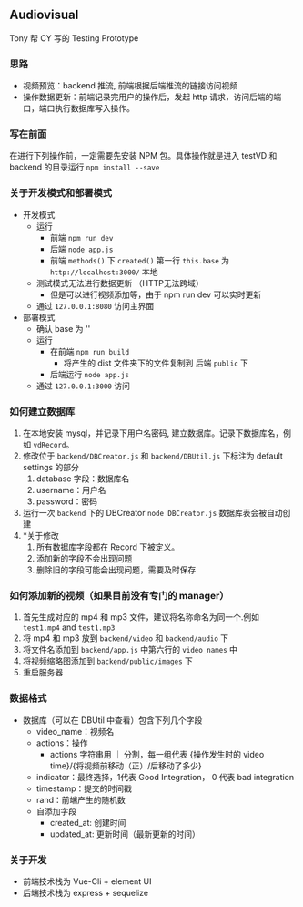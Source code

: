 Audiovisual
-------
Tony 帮 CY 写的 Testing Prototype
### 思路
- 视频预览：backend 推流, 前端根据后端推流的链接访问视频
- 操作数据更新：前端记录完用户的操作后，发起 http 请求，访问后端的端口，端口执行数据库写入操作。
### 写在前面
在进行下列操作前，一定需要先安装 NPM 包。具体操作就是进入 testVD 和 backend 的目录运行
`npm install --save`
### 关于开发模式和部署模式
- 开发模式
  - 运行
    - 前端 `npm run dev`
    - 后端 `node app.js`
    - 前端 `methods()` 下 `created()` 第一行 `this.base` 为 `http://localhost:3000/` 本地
  - 测试模式无法进行数据更新 （HTTP无法跨域）
    - 但是可以进行视频添加等，由于 npm run dev 可以实时更新
  - 通过 `127.0.0.1:8080` 访问主界面
- 部署模式
  - 确认 base 为 ''
  - 运行
    - 在前端 `npm run build` 
      - 将产生的 dist 文件夹下的文件复制到 后端 `public` 下
    - 后端运行 `node app.js`
  - 通过 `127.0.0.1:3000` 访问

### 如何建立数据库
1. 在本地安装 mysql，并记录下用户名密码, 建立数据库。记录下数据库名，例如 `vdRecord`。
2. 修改位于 `backend/DBCreator.js` 和 `backend/DBUtil.js` 下标注为 default settings 的部分
   1. database 字段：数据库名
   2. username：用户名
   3. password：密码
3. 运行一次 `backend` 下的 DBCreator `node DBCreator.js` 数据库表会被自动创建
4. *关于修改
   1. 所有数据库字段都在 Record 下被定义。
   2. 添加新的字段不会出现问题
   3. 删除旧的字段可能会出现问题，需要及时保存
   
### 如何添加新的视频（如果目前没有专门的 manager）
1. 首先生成对应的 mp4 和 mp3 文件，建议将名称命名为同一个.例如 `test1.mp4` and `test1.mp3`
2. 将 mp4 和 mp3 放到 `backend/video` 和 `backend/audio` 下
3. 将文件名添加到 `backend/app.js` 中第六行的 `video_names` 中
4. 将视频缩略图添加到 `backend/public/images` 下
5. 重启服务器

### 数据格式
- 数据库（可以在 DBUtil 中查看）包含下列几个字段
  - video_name：视频名
  - actions：操作
    - actions 字符串用 ｜ 分割，每一组代表 {操作发生时的 video time}/{将视频前移动（正）/后移动了多少}
  - indicator：最终选择，1代表 Good Integration， 0 代表 bad integration
  - timestamp：提交的时间戳
  - rand：前端产生的随机数
  - 自添加字段
    - created_at: 创建时间
    - updated_at: 更新时间（最新更新的时间）

### 关于开发
- 前端技术栈为 Vue-Cli + element UI
- 后端技术栈为 express + sequelize